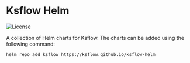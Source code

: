 # Ksflow Helm

[![License](https://img.shields.io/badge/License-Apache%202.0-blue.svg)](https://opensource.org/licenses/Apache-2.0)

A collection of Helm charts for Ksflow. The charts can be added using the following command:

```bash
helm repo add ksflow https://ksflow.github.io/ksflow-helm
```

